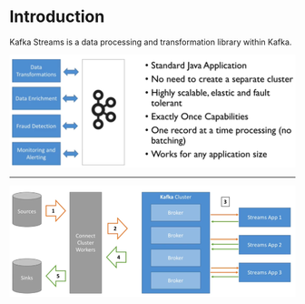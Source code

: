 # Introduction

Kafka Streams is a data processing and transformation library within Kafka.

![Kafka Streams](images/kafka-streams.png)

---

![Kafka Streams architecture](images/kafka-streams-2.png)